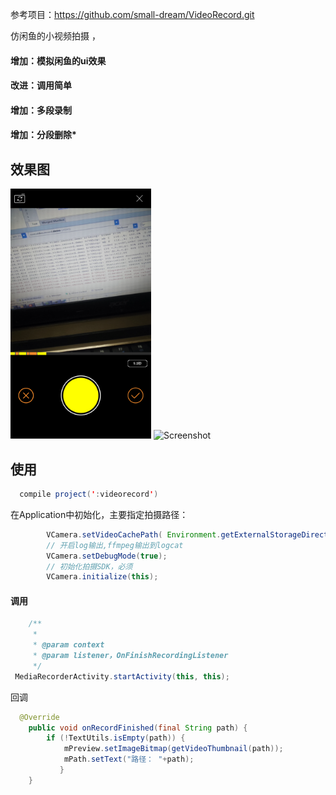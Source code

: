 
参考项目：https://github.com/small-dream/VideoRecord.git

仿闲鱼的小视频拍摄 ，
	
####  增加：模拟闲鱼的ui效果	
####  改进：调用简单	
####  增加：多段录制
####  增加：分段删除*


效果图
---
<img src="work/Screenshot_1.png" height="400" alt="Screenshot"/>  
<img src="work/Screenshot_2.gif" height="400" alt="Screenshot"/>

使用
----
``` java
  compile project(':videorecord')
```

在Application中初始化，主要指定拍摄路径：

``` java
        VCamera.setVideoCachePath( Environment.getExternalStorageDirectory().getAbsolutePath() + "/videoRecord/");
        // 开启log输出,ffmpeg输出到logcat
        VCamera.setDebugMode(true);
        // 初始化拍摄SDK，必须
        VCamera.initialize(this);

```

#### 调用

``` java
    /**
     *
     * @param context
     * @param listener，OnFinishRecordingListener
     */
 MediaRecorderActivity.startActivity(this, this);
```

回调

``` java
  @Override
    public void onRecordFinished(final String path) {
        if (!TextUtils.isEmpty(path)) {
            mPreview.setImageBitmap(getVideoThumbnail(path));
            mPath.setText("路径： "+path);
           }
    }
```

